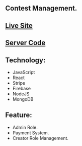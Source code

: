 ## Contest Management.
## [Live Site](https://talent-hunt-project.netlify.app)
## [Server Code](https://github.com/mdshahadat12/Talent-Hunt-Project-Serve)
## Technology: 
- JavaScript
- React
- Stripe
- Firebase
- NodeJS
- MongoDB
## Feature:
- Admin Role.
- Payment System.
- Creator Role Management.
